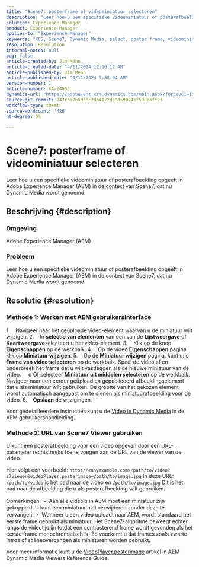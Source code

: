 ```yaml
---
title: "Scene7: posterframe of videominiatuur selecteren"
description: "Leer hoe u een specifieke videominiatuur of posterafbeelding opgeeft in Adobe Experience Manager (AEM) in de context van Scene7, nu bekend als Dynamic Media."
solution: Experience Manager
product: Experience Manager
applies-to: "Experience Manager"
keywords: "KCS, Scene7, Dynamic Media, select, poster frame, videominiatuur, How To, AEM, Adobe Experience Manager, videoPlayer.posterimage=, VideoPlayer, posterimage"
resolution: Resolution
internal-notes: null
bug: false
article-created-by: Jim Menn
article-created-date: "4/11/2024 12:10:12 AM"
article-published-by: Jim Menn
article-published-date: "4/11/2024 3:55:04 AM"
version-number: 1
article-number: KA-24053
dynamics-url: "https://adobe-ent.crm.dynamics.com/main.aspx?forceUCI=1&pagetype=entityrecord&etn=knowledgearticle&id=fe2c2fd9-97f7-ee11-a1fe-6045bd006268"
source-git-commit: 247cba76adc6c2d64172de8d59024cf590caff23
workflow-type: tm+mt
source-wordcount: '426'
ht-degree: 0%

---
```


# Scene7: posterframe of videominiatuur selecteren


Leer hoe u een specifieke videominiatuur of posterafbeelding opgeeft in Adobe Experience Manager (AEM) in de context van Scene7, dat nu Dynamic Media wordt genoemd.

## Beschrijving {#description}


### Omgeving

Adobe Experience Manager (AEM)

### Probleem

Leer hoe u een specifieke videominiatuur of posterafbeelding opgeeft in Adobe Experience Manager (AEM) in de context van Scene7, dat nu Dynamic Media wordt genoemd.


## Resolutie {#resolution}


### Methode 1: Werken met AEM gebruikersinterface

1.    Navigeer naar het geüploade video-element waarvan u de miniatuur wilt wijzigen.
2.    In <b>selectie van elementen</b> van een van de <b>Lijstweergave</b> of <b>Kaartweergave</b>selecteert u het video-element.
3.    Klik op de knop <b>Eigenschappen</b> op de werkbalk.
4.    Op de video <b>Eigenschappen</b> pagina, klik op <b>Miniatuur wijzigen</b>.
5.    Op de <b>Miniatuur wijzigen</b> pagina, kunt u: o <b>Frame van video selecteren</b> op de werkbalk. Speel de video af en onderbreek het frame dat u wilt vastleggen als de nieuwe miniatuur van de video.
    o Of selecteer <b>Miniatuur uit middelen selecteren</b> op de werkbalk. Navigeer naar een eerder geüpload en gepubliceerd afbeeldingselement dat u als miniatuur wilt gebruiken. De grootte van het gekozen element wordt automatisch aangepast om te dienen als miniatuurafbeelding voor de video.
6.    <b>Opslaan</b> de wijzigingen.

Voor gedetailleerdere instructies kunt u de [Video in Dynamic Media](https://experienceleague.adobe.com/en/docs/experience-manager-65/content/assets/dynamic/video) in de AEM gebruikershandleiding.

### Methode 2: URL van Scene7 Viewer gebruiken

U kunt een posterafbeelding voor een video opgeven door een URL-parameter rechtstreeks toe te voegen aan de URL van de viewer van de video.

Hier volgt een voorbeeld:
`http://<anyexample.com>/path/to/video?s7viewer&videoPlayer.posterimage=/path/to/image.jpg`
In deze URL: `/path/to/video` is het pad naar de video en `/path/to/image.jpg` Dit is het pad naar de afbeelding die u als posterafbeelding wilt gebruiken.

Opmerkingen: ・ Aan alle video&#39;s in AEM moet een miniatuur zijn gekoppeld. U kunt een miniatuur niet verwijderen zonder deze te vervangen.
・ Wanneer u een video uploadt naar AEM, wordt standaard het eerste frame gebruikt als miniatuur. Het Scene7-algoritme beweegt echter langs de videotijdlijn totdat een contrasterend frame wordt gevonden als het eerste frame monochromatisch is. Zo voorkomt u dat frames zoals zwarte intros of scèneovergangen als miniaturen worden gebruikt.

Voor meer informatie kunt u de [VideoPlayer.posterimage](https://experienceleague.adobe.com/en/docs/dynamic-media-developer-resources/library/viewers-aem-assets-dmc/video/command-reference-configuration-attributes-video/r-html5-video-viewer-conf-attrib-videoplayer-posterimage) artikel in AEM Dynamic Media Viewers Reference Guide.
